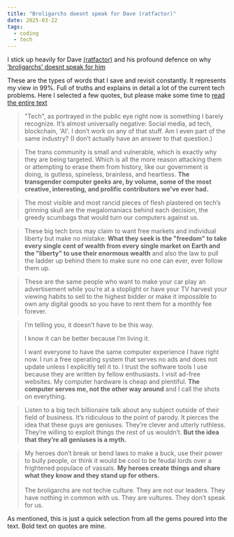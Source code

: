 ```yaml
---
title: "Broligarchs doesnt speak for Dave (ratfactor)"
date: 2025-03-22
tags:
  - coding
  - tech
---
```



I stick up heavily for Dave [(ratfactor)](https://ratfactor.com/) and his profound defence on why [‘broligarchs’ doesnt speak for him](https://ratfactor.com/tech-nope)

These are the types of words that I save and revisit constantly. It represents my view in 99%. Full of truths and explains in detail a lot of the current tech problems. Here I selected a few quotes, but please make some time to [read the entire text](https://ratfactor.com/tech-nope)

> "Tech", as portrayed in the public eye right now is something I barely recognize. It’s almost universally negative: Social media, ad tech, blockchain, 'AI'. I don’t work on any of that stuff. Am I even part of the same industry? (I don’t actually have an answer to that question.)
>

> The trans community is small and vulnerable, which is exactly why they are being targeted. Which is all the more reason attacking them or attempting to erase them from history, like our government is doing, is gutless, spineless, brainless, and heartless. **The transgender computer geeks are, by volume, some of the most creative, interesting, and prolific contributors we’ve ever had.**
> 

<!-- READ MORE! -->

> The most visible and most rancid pieces of flesh plastered on tech’s grinning skull are the megalomaniacs behind each decision, the greedy scumbags that would turn our computers against us.
> 

> These big tech bros may claim to want free markets and individual liberty but make no mistake: **What they seek is the "freedom" to take every single cent of wealth from every single market on Earth and the "liberty" to use their enormous wealth** and also the law to pull the ladder up behind them to make sure no one can ever, ever follow them up.
> 

> These are the same people who want to make your car play an advertisement while you’re at a stoplight or have your TV harvest your viewing habits to sell to the highest bidder or make it impossible to own any digital goods so you have to rent them for a monthly fee forever.
> 

> I’m telling you, it doesn’t have to be this way.
> 
> 
> I know it can be better because I’m living it.
> 
> I want everyone to have the same computer experience I have right now. I run a free operating system that serves no ads and does not update unless I explicitly tell it to. I trust the software tools I use because they are written by fellow enthusiasts. I visit ad-free websites. My computer hardware is cheap and plentiful. **The computer serves me, not the other way around** and I call the shots on everything.
> 

> Listen to a big tech billionaire talk about any subject outside of their field of business. It’s ridiculous to the point of parody. It pierces the idea that these guys are geniuses. They’re clever and utterly ruthless. They’re willing to exploit things the rest of us wouldn’t. **But the idea that they’re all geniuses is a myth.**
> 


> My heroes don’t break or bend laws to make a buck, use their power to bully people, or think it would be cool to be feudal lords over a frightened populace of vassals. **My heroes create things and share what they know and they stand up for others.**\
\
The broligarchs are not techie culture. They are not our leaders. They have nothing in common with us. They are vultures. They don’t speak for us.
>


As mentioned, this is just a quick selection from all the gems poured into the text. Bold text on quotes are mine.